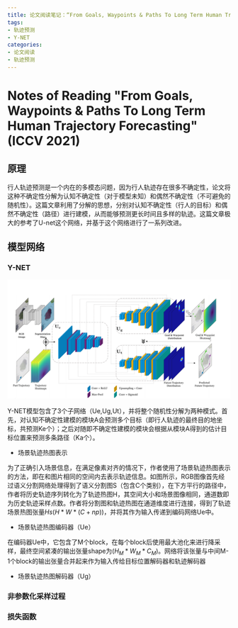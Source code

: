 ```yaml
---
title: 论文阅读笔记：“From Goals, Waypoints & Paths To Long Term Human Trajectory Forecasting(ICCV 2021)”
tags: 
- 轨迹预测
- Y-NET
categories:
- 论文阅读
- 轨迹预测
---
```


# Notes  of Reading "From Goals, Waypoints & Paths To Long Term Human Trajectory Forecasting"(ICCV 2021)

## 原理

行人轨迹预测是一个内在的多模态问题，因为行人轨迹存在很多不确定性，论文将这种不确定性分解为认知不确定性（对于模型未知）和偶然不确定性（不可避免的随机性）。这篇文章利用了分解的思想，分别对认知不确定性（行人的目标）和偶然不确定性（路径）进行建模，从而能够预测更长时间且多样的轨迹。这篇文章极大的参考了U-net这个网络，并基于这个网络进行了一系列改进。

## 模型网络

### Y-NET

<img src="https://raw.githubusercontent.com/coelien/image-hosting/master/img/202201171737948.png" alt="image-20220117173701779" style="zoom:50%;" />

Y-NET模型包含了3个子网络（Ue,Ug,Ut），并将整个随机性分解为两种模式。首先，对认知不确定性建模的模块A会预测多个目标（即行人轨迹的最终目的地坐标，共预测Ke个）；之后对随即不确定性建模的模块会根据从模块A得到的估计目标位置来预测多条路径（Ka个）。

- 场景轨迹热图表示

为了正确引入场景信息，在满足像素对齐的情况下，作者使用了场景轨迹热图表示的方法，即在和图片相同的空间内去表示轨迹信息。如图所示，RGB图像首先经过语义分割网络处理得到了语义分割图S（包含C个类别），在下方平行的路径中，作者将历史轨迹序列转化为了轨迹热图H，其空间大小和场景图像相同，通道数即为历史轨迹采样点数。作者将分割图和轨迹热图在通道维度进行连接，得到了轨迹场景热图张量$Hs(H*W*(C+np))$，并将其作为输入传递到编码网络Ue中。

- 场景轨迹热图编码器（Ue）

在编码器Ue中，它包含了M个block，在每个block后使用最大池化来进行降采样，最终空间紧凑的输出张量shape为($H_M*W_M*C_M$)。网络将该张量与中间M-1个block的输出张量合并起来作为输入传给目标位置解码器和轨迹解码器

- 场景轨迹热图解码器（Ug）

### 非参数化采样过程

### 损失函数

